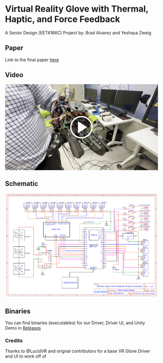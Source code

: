 # Virtual Reality Glove with Thermal, Haptic, and Force Feedback
A Senior Design (EET4166C) Project by: Brad Alvarez and Yeshaya Zweig

## Paper
Link to the final paper [here](https://github.com/bradstv/vr-gloves/blob/main/assets/VR%20Glove%20Paper%20-%20Senior%20Design%20-%20Brad%20and%20Yeshaya.pdf)

## Video
[![Video Link](https://raw.githubusercontent.com/bradstv/vr-gloves/main/assets/video-thumbnail.jpg)](https://www.youtube.com/watch?v=__TTQ2mKOUs)

## Schematic
![Schematic](https://raw.githubusercontent.com/bradstv/vr-gloves/main/assets/VR%20Glove%20Schematic%20-%20Senior%20Design%20-%20Brad%20and%20Yeshaya.png)

## Binaries 
You can find binaries (executables) for our Driver, Driver UI, and Unity Demo in [Releases](https://github.com/bradstv/vr-gloves/releases)

### Credits
Thanks to @LucidVR and orignal contributors for a base VR Glove Driver and UI to work off of